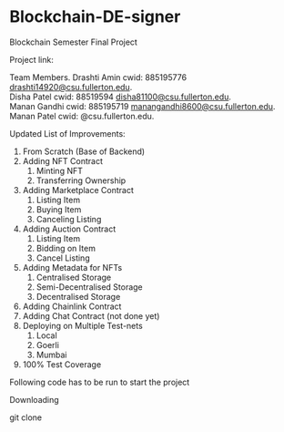 # Blockchain-DE-signer
Blockchain Semester Final Project

Project link: 

Team Members.
Drashti Amin cwid: 885195776 drashti14920@csu.fullerton.edu.   
Disha Patel cwid: 88519594 disha81100@csu.fullerton.edu.  
Manan Gandhi cwid: 885195719 manangandhi8600@csu.fullerton.edu.  
Manan Patel cwid:  @csu.fullerton.edu.  

Updated List of Improvements:

1. From Scratch (Base of Backend) 
2. Adding NFT Contract
    1. Minting NFT
    2. Transferring Ownership 
3. Adding Marketplace Contract
    1. Listing Item 
    2. Buying Item
    3. Canceling Listing
4. Adding Auction Contract
    1. Listing Item
    2. Bidding on Item
    3. Cancel Listing
5. Adding Metadata for NFTs
    1. Centralised Storage
    2. Semi-Decentralised Storage
    3. Decentralised Storage
6. Adding Chainlink Contract
7. Adding Chat Contract (not done yet)
8. Deploying on Multiple Test-nets
    1. Local
    2. Goerli
    3. Mumbai
9. 100% Test Coverage

Following code has to be run to start the project

Downloading

git clone 
